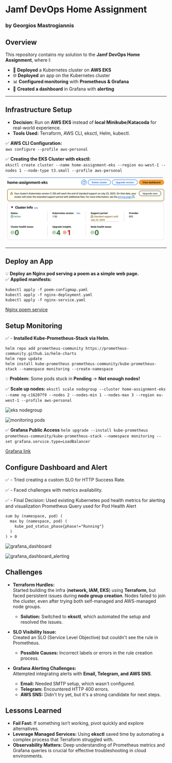 # Jamf DevOps Home Assignment
### by Georgios Mastrogiannis

## Overview
This repository contains my solution to the **Jamf DevOps Home Assignment**, where I:
- 🚀 **Deployed** a Kubernetes cluster on **AWS EKS**
- 🌐 **Deployed** an app on the Kubernetes cluster
- 📊 **Configured monitoring** with **Prometheus & Grafana**
- 🔔 **Created a dashboard** in Grafana with **alerting**

---

## Infrastructure Setup
- **Decision:** Run on **AWS EKS** instead of **local Minikube/Katacoda** for real-world experience.
- **Tools Used:** Terraform, AWS CLI, eksctl, Helm, kubectl.

✅ **AWS CLI Configuration:**  
`aws configure --profile aws-personal`  

✅ **Creating the EKS Cluster with eksctl:**  
`eksctl create cluster --name home-assignment-eks --region eu-west-1 --nodes 1 --node-type t3.small --profile aws-personal`  

![EKS Cluster overview](screenshots/eks_cluster_overview.png)

---

## Deploy an App
💡 **Deploy an Nginx pod serving a poem as a simple web page.**  
✅ **Applied manifests:**
```
kubectl apply -f poem-configmap.yaml
kubectl apply -f nginx-deployment.yaml
kubectl apply -f nginx-service.yaml
```
[Nginx poem service](http://a0f353cb55ef546d8aafafb70a2fe534-1452479694.eu-west-1.elb.amazonaws.com/)

## Setup Monitoring
✅ - **Installed Kube-Prometheus-Stack via Helm.**
```
helm repo add prometheus-community https://prometheus-community.github.io/helm-charts
helm repo update
helm install kube-prometheus prometheus-community/kube-prometheus-stack --namespace monitoring --create-namespace
```
💡 **Problem:** Some pods stuck in **Pending** → **Not enough nodes!**

✅ **Scale up nodes:**
```eksctl scale nodegroup --cluster home-assignment-eks --name ng-c16207f9 --nodes 2 --nodes-min 1 --nodes-max 3 --region eu-west-1 --profile aws-personal```

![eks nodegroup](screenshots/nodegroup.png)

![monitoring pods](screenshots/monitoring_pods.png)

✅ **Grafana Public Access**
```helm upgrade --install kube-prometheus prometheus-community/kube-prometheus-stack --namespace monitoring --set grafana.service.type=LoadBalancer```

[Grafana link](http://af6630fcfd8964c84b1b3503bcbeacdb-549446600.eu-west-1.elb.amazonaws.com/?orgId=1&from=now-6h&to=now&timezone=browser)

## Configure Dashboard and Alert
✅ - Tried creating a custom SLO for HTTP Success Rate.

✅ - Faced challenges with metrics availability.

✅ - Final Decision: Used existing Kubernetes pod health metrics for alerting and visualization
Prometheus Query used for Pod Health Alert

```
sum by (namespace, pod) (
  max by (namespace, pod) (
    kube_pod_status_phase{phase!="Running"}
  )
) > 0
```
![grafana_dashboard](screenshots/grafana_dashboard.png)

![grafana_dashboard_alerting](screenshots/grafana_dashboard_alerting.png)

## Challenges
- **Terraform Hurdles:**  
  Started building the infra (**network, IAM, EKS**) using **Terraform**, but faced persistent issues during **node group creation**. Nodes failed to join the cluster, even after trying both self-managed and AWS-managed node groups.  
  - **Solution:** Switched to **eksctl**, which automated the setup and resolved the issues.  

- **SLO Visibility Issue:**  
  Created an SLO (Service Level Objective) but couldn't see the rule in Prometheus.  
  - **Possible Causes:** Incorrect labels or errors in the rule creation process.

- **Grafana Alerting Challenges:**  
  Attempted integrating alerts with **Email, Telegram, and AWS SNS**.  
  - **Email:** Needed SMTP setup, which wasn't configured.  
  - **Telegram:** Encountered HTTP 400 errors.  
  - **AWS SNS:** Didn't try yet, but it's a strong candidate for next steps.  

## Lessons Learned
- **Fail Fast:** If something isn’t working, pivot quickly and explore alternatives.  
- **Leverage Managed Services:** Using **eksctl** saved time by automating a complex process that Terraform struggled with.  
- **Observability Matters:** Deep understanding of Prometheus metrics and Grafana queries is crucial for effective troubleshooting in cloud environments.